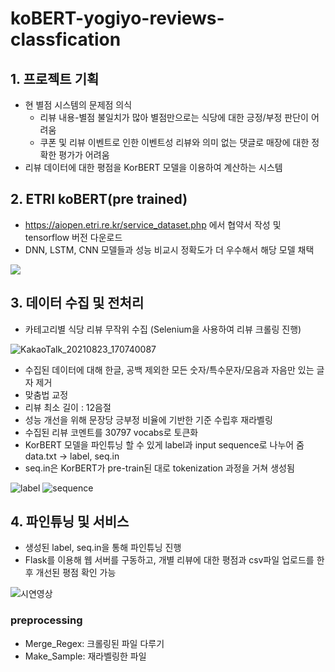 # koBERT-yogiyo-reviews-classfication

## 1. 프로젝트 기획
 - 현 별점 시스템의 문제점 의식
    - 리뷰 내용-별점 불일치가 많아 별점만으로는 식당에 대한 긍정/부정 판단이 어려움
    - 쿠폰 및 리뷰 이벤트로 인한 이벤트성 리뷰와 의미 없는 댓글로 매장에 대한 정확한 평가가 어려움
 - 리뷰 데이터에 대한 평점을 KorBERT 모델을 이용하여 계산하는 시스템
 
## 2. ETRI koBERT(pre trained)
 - https://aiopen.etri.re.kr/service_dataset.php 에서 협약서 작성 및 tensorflow 버전 다운로드
 - DNN, LSTM, CNN 모델들과 성능 비교시 정확도가 더 우수해서 해당 모델 채택
 
 ![](https://i.imgur.com/gYlPKr7.png)
## 3. 데이터 수집 및 전처리
 - 카테고리별 식당 리뷰 무작위 수집 (Selenium을 사용하여 리뷰 크롤링 진행)
 
![KakaoTalk_20210823_170740087](https://user-images.githubusercontent.com/8359931/130415887-f93f4949-19bf-43df-b39b-e86277d07ebe.gif)
 
 - 수집된 데이터에 대해 한글, 공백 제외한 모든 숫자/특수문자/모음과 자음만 있는 글자 제거
 - 맞춤법 교정
 - 리뷰 최소 길이 : 12음절
 - 성능 개선을 위해 문장당 긍부정 비율에 기반한 기준 수립후 재라벨링
 - 수집된 리뷰 코멘트를 30797 vocabs로 토큰화
 - KorBERT 모델을 파인튜닝 할 수 있게 label과 input sequence로 나누어 줌 data.txt -> label, seq.in
 - seq.in은 KorBERT가 pre-train된 대로 tokenization 과정을 거쳐 생성됨
   
 ![label](https://user-images.githubusercontent.com/8359931/130418608-57c32632-98ba-4119-a9de-e7ad8379d231.PNG)
 ![sequence](https://user-images.githubusercontent.com/8359931/130418620-d5982006-9965-403f-b732-7b9a51d65604.PNG)
  
 ## 4. 파인튜닝 및 서비스
  - 생성된 label, seq.in을 통해 파인튜닝 진행
  - Flask를 이용해 웹 서버를 구동하고, 개별 리뷰에 대한 평점과
    csv파일 업로드를 한 후 개선된 평점 확인 가능
  
 ![시연영상](https://user-images.githubusercontent.com/8359931/130537602-b3cba16c-9a00-4b8c-b3c5-a003447d8676.gif)
 
 ### preprocessing
 - Merge_Regex: 크롤링된 파일 다루기
 - Make_Sample: 재라벨링한 파일 


  


